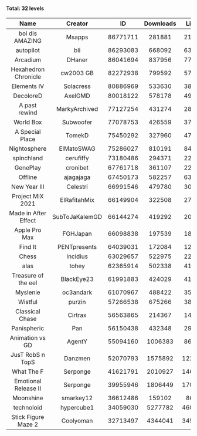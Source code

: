 #### Total: 32 levels

| Name | Creator | ID | Downloads | Likes |
|:---:|:---:|:---:|:---:|:---:|
| boi dis AMAZING | Msapps | 86771711 | 281881 | 21153
| autopilot | bli | 86293083 | 668092 | 63887
| Arcadium | DHaner | 86041694 | 837956 | 77198
| Hexahedron Chronicle | cw2003 GB | 82272938 | 799592 | 57934
| Elements IV | Solacress | 80886969 | 533630 | 38300
| DecoloreD | AxelGMD | 80018122 | 578178 | 49420
| A past rewind | MarkyArchived | 77127254 | 431274 | 28375
| World Box | Subwoofer | 77078753 | 426559 | 37650
| A Special Place | TomekD | 75450292 | 327960 | 47177
| Nightosphere | ElMatoSWAG | 75286027 | 810191 | 84140
| spinchland | cerufiffy | 73180486 | 294371 | 22125
| GenePlay | cronibet | 67761718 | 361107 | 22516
| Offline | ajagajaga | 67450173 | 582257 | 63770
| New Year III | Celestri | 66991546 | 479780 | 30798
| Project MiX 2021 | ElRafitahMix | 66149904 | 322508 | 27120
| Made in After Effect | SubToJaKalemGD | 66144274 | 419292 | 20782
| Apple Pro Max | FGHJapan | 66098838 | 197539 | 18809
| Find It | PENTpresents | 64039031 | 172084 | 12015
| Chess | Incidius | 63029657 | 522975 | 22526
| alas | tohey | 62365914 | 502338 | 41841
| Treasure of the eel | BlackEye23 | 61991883 | 424029 | 41217
| Myslenie | oc3andark | 61070967 | 488422 | 35865
| Wistful | purzin | 57266538 | 675266 | 38190
| Classical Chase | Cirtrax | 56563865 | 214367 | 14036
| Panispheric | Pan | 56150438 | 432348 | 29335
| Animation vs GD | AgentY | 55094160 | 1006383 | 86336
| JusT RobS n TopS | Danzmen | 52070793 | 1575892 | 122862
| What The F | Serponge | 41621791 | 2010927 | 146232
| Emotional Release II | Serponge | 39955946 | 1806449 | 170303
| Moonshine | smarkey12 | 36612486 | 159102 | 8680
| technoloid | hypercube1 | 34059030 | 5277782 | 460850
| Stick Figure Maze 2 | Coolyoman | 32713497 | 4344041 | 345093
